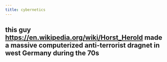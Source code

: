 ```yaml
---
title: cybernetics
---
```


## this guy https://en.wikipedia.org/wiki/Horst_Herold made a massive computerized anti-terrorist dragnet in west Germany during the 70s
